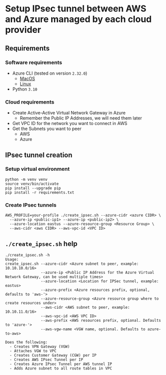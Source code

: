 # Setup IPsec tunnel between AWS and Azure managed by each cloud provider

## Requirements

### Software requirements

- Azure CLI (tested on version `2.32.0`)
  - [MacOS](https://docs.microsoft.com/en-us/cli/azure/install-azure-cli-macos)
  - [Linux](https://docs.microsoft.com/en-us/cli/azure/install-azure-cli-linux?pivots=apt)
- Python `3.10`

### Cloud requirements

- Create Active-Active Virtual Network Gateway in Azure
  - Remember the Public IP Addresses, we will need them later
- Get VPC ID for the network you want to connect in AWS
- Get the Subnets you want to peer
  - AWS
  - Azure

## IPsec tunnel creation

### Setup virtual environment

```shell
python -m venv venv
source venv/bin/activate
pip install --upgrade pip
pip install -r requirements.txt
```

### Create IPsec tunnels

```shell
AWS_PROFILE=your-profile ./create_ipsec.sh --azure-cidr <azure CIDR> \
  --azure-ip <public-ip1> --azure-ip <public-ip2> \
  --azure-location eastus --azure-resource-group <Resource Group> \
  --aws-cidr <aws CIDR> --aws-vpc-id <VPC ID>
```

## `./create_ipsec.sh` help

<!-- markdownlint-disable MD013 -->

```shell
./create_ipsec.sh -h
Usage:
create_ipsec.sh --azure-cidr <Azure subnet to peer, example: 10.10.10.0/16>
                --azure-ip <Public IP Address for the Azure Virtual Network Gateway, can be used multiple times>
                --azure-location <Location for IPSec tunnel, example: eastus>
                --azure-prefix <Azure resources prefix, optional, defaults to 'aws-'>
                --azure-resource-group <Azure resource group where to create resources under>
                --aws-cidr <AWS subnet to peer, example: 10.10.11.0/16>
                --aws-vpc-id <AWS VPC ID>
                --aws-prefix <AWS resources prefix, optional. Defaults to 'azure-'>
                --aws-vgw-name <VGW name, optional. Defaults to azure-to-aws>

Does the following:
  - Creates VPN Gateway (VGW)
  - Attaches VGW to VPC
  - Creates Customer Gateway (CGW) per IP
  - Creates AWS IPsec Tunnel per IP
  - Creates Azure IPsec Tunnel per AWS tunnel IP
  - Adds Azure subnet to all route tables in VPC
```

<!-- markdownlint-enable MD013 -->
